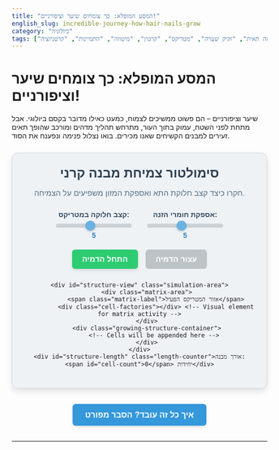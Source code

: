 ```yaml
---
title: "המסע המופלא: כך צומחים שיער וציפורניים!"
english_slug: incredible-journey-how-hair-nails-grow
category: "ביולוגיה"
tags: ["צמיחה תאית", "זקיק שערה", "מטריקס", "קרטין", "מיטוזה", "התמיינות", "קרטניזציה"]
---
```

# המסע המופלא: כך צומחים שיער וציפורניים!

שיער וציפורניים – הם פשוט ממשיכים לצמוח, כמעט כאילו מדובר בקסם ביולוגי. אבל מתחת לפני השטח, עמוק בתוך העור, מתרחש תהליך מדהים ומורכב שהופך תאים זעירים למבנים הקשיחים שאנו מכירים. בואו נצלול פנימה ונפענח את הסוד.

<div id="growth-simulator" class="app-container">
    <h2 class="app-title">סימולטור צמיחת מבנה קרני</h2>
    <p class="app-subtitle">חקרו כיצד קצב חלוקת התא ואספקת המזון משפיעים על הצמיחה.</p>
    <div class="controls">
        <div class="control-group">
            <label for="division-rate" class="control-label">קצב חלוקה במטריקס:</label>
            <input type="range" id="division-rate" min="1" max="10" value="5">
            <span id="division-rate-value" class="control-value">5</span>
        </div>
        <div class="control-group">
            <label for="nutrient-supply" class="control-label">אספקת חומרי הזנה:</label>
            <input type="range" id="nutrient-supply" min="1" max="10" value="5">
             <span id="nutrient-supply-value" class="control-value">5</span>
        </div>
    </div>
    <div class="button-group">
        <button id="start-sim" class="sim-button primary-button">התחל הדמיה</button>
        <button id="stop-sim" class="sim-button secondary-button" disabled>עצור הדמיה</button>
    </div>

    <div id="structure-view" class="simulation-area">
        <div class="matrix-area">
             <span class="matrix-label">אזור המטריקס הפעיל</span>
             <div class="cell-factories"></div> <!-- Visual element for matrix activity -->
        </div>
        <div class="growing-structure-container">
            <!-- Cells will be appended here -->
        </div>
    </div>
    <div id="structure-length" class="length-counter">אורך מבנה: <span id="cell-count">0</span> יחידות</div>
</div>

<style>
    /* General App Container */
    .app-container {
        font-family: 'Heebo', sans-serif; /* Or any modern Hebrew-friendly font */
        border: 1px solid #d1d8dd;
        padding: 25px;
        border-radius: 12px;
        margin: 25px auto;
        background-color: #eef2f5;
        text-align: center;
        box-shadow: 0 6px 12px rgba(0, 0, 0, 0.1);
        max-width: 500px; /* Slightly larger max width */
        overflow: hidden; /* Important for rounded corners */
    }

    .app-title {
        margin-top: 0;
        color: #2c3e50; /* Dark blue-gray */
        font-size: 1.8em;
        margin-bottom: 10px;
    }

    .app-subtitle {
        color: #556e81; /* Slightly lighter blue-gray */
        font-size: 1.1em;
        margin-bottom: 25px;
    }

    /* Controls */
    .controls {
        margin-bottom: 20px;
        display: flex;
        flex-wrap: wrap;
        justify-content: center;
        gap: 30px; /* Increased gap */
        padding: 0 10px;
    }

    .control-group {
        display: flex;
        flex-direction: column;
        align-items: center;
        min-width: 150px; /* Ensure controls have enough space */
    }

    .control-label {
        margin-bottom: 8px; /* Increased margin */
        font-weight: bold;
        color: #34495e; /* Slightly darker than subtitle */
        font-size: 1em;
    }

    .control-value {
         font-weight: bold;
         color: #2980b9; /* Distinct color for value */
         margin-top: 5px;
    }

    input[type="range"] {
        width: 100%; /* Make slider responsive within its group */
        -webkit-appearance: none;
        appearance: none;
        height: 8px;
        background: #bdc3c7; /* Light gray track */
        outline: none;
        opacity: 0.7;
        transition: opacity .2s;
        border-radius: 5px;
    }

    input[type="range"]:hover {
        opacity: 1;
    }

    input[type="range"]::-webkit-slider-thumb {
        -webkit-appearance: none;
        appearance: none;
        width: 20px; /* Thumb size */
        height: 20px; /* Thumb size */
        background: #3498db; /* Blue thumb */
        cursor: pointer;
        border-radius: 50%;
        box-shadow: 0 2px 4px rgba(0, 0, 0, 0.2);
    }

    input[type="range"]::-moz-range-thumb {
        width: 20px; /* Thumb size */
        height: 20px; /* Thumb size */
        background: #3498db; /* Blue thumb */
        cursor: pointer;
        border-radius: 50%;
        box-shadow: 0 2px 4px rgba(0, 0, 0, 0.2);
    }

    /* Buttons */
    .button-group {
        margin-bottom: 25px;
        display: flex;
        justify-content: center;
        gap: 15px;
    }

    .sim-button {
        padding: 10px 20px; /* Increased padding */
        border: none;
        border-radius: 6px; /* Slightly more rounded */
        cursor: pointer;
        font-size: 1.1em;
        transition: background-color 0.3s ease, transform 0.1s ease;
        font-weight: bold;
        box-shadow: 0 3px 6px rgba(0, 0, 0, 0.1);
    }

    .primary-button {
        background-color: #2ecc71; /* Emerald green */
        color: white;
    }
    .primary-button:hover:not(:disabled) {
         background-color: #27ae60; /* Darker green */
         transform: translateY(-1px);
    }
     .primary-button:active:not(:disabled) {
        transform: translateY(0);
        box-shadow: 0 1px 3px rgba(0, 0, 0, 0.2);
     }


    .secondary-button {
        background-color: #e74c3c; /* Alizarin red */
        color: white;
    }
     .secondary-button:hover:not(:disabled) {
        background-color: #c0392b; /* Darker red */
        transform: translateY(-1px);
     }
      .secondary-button:active:not(:disabled) {
        transform: translateY(0);
        box-shadow: 0 1px 3px rgba(0, 0, 0, 0.2);
     }


    .sim-button:disabled {
        background-color: #bdc3c7; /* Light gray */
        cursor: not-allowed;
        box-shadow: none;
        transform: none;
    }

    /* Simulation Area */
    .simulation-area {
        position: relative;
        width: 95%; /* Use percentage for slight flexibility */
        max-width: 350px; /* Limit max width */
        height: 400px; /* Increased height for more growth space */
        margin: 20px auto;
        border: 2px solid #95a5a6; /* Concrete gray border */
        border-radius: 8px;
        overflow: hidden; /* Hide cells going off-screen */
        background-color: #ecf0f1; /* Light background */
        display: flex;
        flex-direction: column-reverse; /* Simulate growth upwards */
        align-items: center;
        box-shadow: inset 0 0 10px rgba(0, 0, 0, 0.05);
    }

    .matrix-area {
        position: absolute;
        bottom: 0;
        left: 0;
        width: 100%;
        height: 60px; /* Size of the matrix area */
        background: linear-gradient(to top, #f39c12, #f1c40f); /* Gradient Yellow/Orange */
        border-top: 2px dashed #d35400; /* Carrot orange dashed border */
        display: flex;
        flex-direction: column;
        justify-content: center;
        align-items: center;
        font-size: 0.9em;
        color: #333;
        box-sizing: border-box;
        z-index: 2; /* Ensure matrix is visible */
        overflow: hidden; /* Contain matrix visual elements */
    }

    .matrix-label {
         font-weight: bold;
         margin-bottom: 5px;
         color: #783f04; /* Darker color for label */
    }

    .cell-factories {
        width: 80%;
        height: 15px;
        background-color: rgba(255, 255, 255, 0.3);
        border-radius: 8px;
        position: relative;
        overflow: hidden;
    }

    /* Simple animation for matrix activity */
    .matrix-area::after {
        content: '';
        position: absolute;
        top: 0;
        left: -100%;
        width: 100%;
        height: 100%;
        background: linear-gradient(90deg, transparent, rgba(255,255,255,0.5), transparent);
        animation: matrix-activity 3s infinite linear;
        z-index: 1;
    }

    @keyframes matrix-activity {
        0% { left: -100%; }
        100% { left: 100%; }
    }


    .growing-structure-container {
         position: absolute;
         bottom: 60px; /* Start above the matrix */
         left: 0;
         width: 100%;
         height: calc(100% - 60px); /* Fill the rest of the height */
         overflow: hidden;
         display: flex;
         flex-direction: column-reverse; /* Cells are added at the bottom and pushed up */
         align-items: center;
         z-index: 1; /* Cells appear below the matrix label */
    }

    .cell {
        width: 90%; /* Simulate structure width */
        height: 18px; /* Increased height for better visibility */
        background-color: #82e0aa; /* Light green for new cells */
        border-bottom: 1px solid #7d8c95; /* Subtle border */
        box-sizing: border-box;
        flex-shrink: 0; /* Prevent shrinking */
        opacity: 1; /* Start opaque */
        transform: scaleY(1); /* Start at full size */
        transform-origin: bottom; /* Scale from the bottom */
        transition: background-color 0.5s ease, opacity 0.5s ease, transform 0.5s ease; /* Smooth transitions */
        position: relative; /* Needed for potential future texture/overlay */
    }

    /* Styles for different stages of keratinization */
    .cell.keratin-1 { background-color: #76c79b; }
    .cell.keratin-2 { background-color: #6ab08c; }
    .cell.keratin-3 { background-color: #5e997d; }
    .cell.keratin-4 { background-color: #52826e; }
    .cell.keratin-5 { background-color: #466b5f; } /* Darker green */
    .cell.dead-keratin {
        background-color: #34495e; /* Dark blue-gray for dead, keratinized cells */
        color: rgba(255, 255, 255, 0.8); /* Slightly transparent white */
        text-align: center;
        font-size: 0.8em;
        display: flex; /* Use flex to center content */
        justify-content: center;
        align-items: center;
        font-weight: bold;
        text-shadow: 0 1px 2px rgba(0,0,0,0.2);
        transition: background-color 0.8s ease; /* Slower transition to final stage */
    }

     .length-counter {
         margin-top: 15px;
         font-size: 1.2em;
         font-weight: bold;
         color: #2c3e50;
     }

     .length-counter span {
         color: #2980b9; /* Blue color for the number */
     }

    /* Explanation styles */
     #toggle-explanation {
        display: block;
        margin: 30px auto; /* Increased margin */
        padding: 12px 25px; /* Increased padding */
        background-color: #3498db; /* Bright blue */
        color: white;
        border: none;
        border-radius: 6px;
        cursor: pointer;
        font-size: 1.15em; /* Slightly larger font */
        transition: background-color 0.3s ease, transform 0.1s ease;
        font-weight: bold;
        box-shadow: 0 3px 6px rgba(0, 0, 0, 0.1);
    }

    #toggle-explanation:hover {
        background-color: #2980b9; /* Darker blue */
        transform: translateY(-1px);
    }
     #toggle-explanation:active {
        transform: translateY(0);
        box-shadow: 0 1px 3px rgba(0, 0, 0, 0.2);
    }


    #explanation {
        border: 1px solid #d1d8dd;
        padding: 25px;
        border-radius: 12px;
        background-color: #fff;
        margin-top: 25px;
        box-shadow: 0 6px 12px rgba(0, 0, 0, 0.1);
        line-height: 1.7; /* Improved readability */
        color: #556e81;
    }

    #explanation h2 {
        color: #2c3e50;
        margin-top: 20px; /* Increased margin */
        margin-bottom: 15px;
        border-bottom: 2px solid #ecf0f1; /* Subtle separator */
        padding-bottom: 8px;
        font-size: 1.5em;
    }

    #explanation p {
        margin-bottom: 18px; /* Increased margin */
        font-size: 1em;
    }

    /* Basic responsiveness - adjust padding/margins for smaller screens */
    @media (max-width: 600px) {
        .app-container, #explanation {
            padding: 15px;
        }
        .app-title {
            font-size: 1.5em;
        }
        .controls {
            gap: 15px;
        }
        .control-group {
             min-width: unset;
             width: 100%; /* Stack controls vertically */
        }
         input[type="range"] {
             width: 80%; /* Make slider smaller */
         }
        .sim-button, #toggle-explanation {
             padding: 10px 15px;
             font-size: 1em;
        }
    }

</style>

<button id="toggle-explanation">איך כל זה עובד? הסבר מפורט</button>

<div id="explanation" style="display: none;">
    <h2>מבוא: מהם שיער וציפורניים - ה"שריון" הטבעי שלנו</h2>
    <p>שיער וציפורניים נראים שונים מאוד, אך שניהם חולקים סוד משותף: הם מבנים קרניים, כלומר מורכבים בעיקר מחלבון חזק בשם קרטין. הם חלק ממערכת הכיסוי של הגוף שלנו ותפקידם מגוון – מבידוד והגנה על העור (שיער) ועד הגנה על קצות האצבעות וסיוע בפעולות יומיומיות כמו אחיזה וגירוד (ציפורניים). תחשבו עליהם כעל ה"שריון" הטבעי שהגוף מייצר.</p>

    <h2>המבנה המנצח: שורש (המפעל הפעיל) וגוף (התוצר המוגמר)</h2>
    <p>לכל שערה או ציפורן יש שני חלקים עיקריים:
    <br>1. **השורש (Root):** החלק החי והנסתר, הממוקם מתחת לפני העור (בזקיק השערה או בבסיס הציפורן). זהו לב ליבה של הצמיחה, אזור עשיר בכלי דם ועצבים.
    <br>2. **הגוף (Shaft/Plate):** החלק החיצוני שאנו רואים. הוא מורכב למעשה מתאים מתים שנדחפו כלפי חוץ, עברו תהליך התמיינות והתמלאו בקרטין.</p>

    <h2>לב הצמיחה: אזור המטריקס - מכונת חלוקת התא</h2>
    <p>אזור המטריקס הוא ה"מפעל" שמייצר את חומר הגלם לצמיחה. הוא יושב עמוק בתחתית השורש ומכיל תאים בעלי יכולת חלוקה (מיטוזה) בקצב מדהים. ככל שהתאים הללו מתחלקים מהר יותר, כך נדחפים התאים שמעליהם כלפי מעלה בקצב מהיר יותר - מה שמתבטא בצמיחה שאנו רואים.</p>

    <h2>המסע כלפי חוץ: דחיפה והתמיינות</h2>
    <p>התאים החדשים שנוצרים במטריקס נדחפים בעקביות כלפי מעלה (בשיער) או קדימה (בציפורניים) על ידי גלים חדשים של תאים הנוצרים מתחתיהם. תוך כדי ה"מסע" הזה הרחק מאספקת המזון והחמצן של כלי הדם במטריקס, התאים מתחילים להשתנות. הם מתחילים לייצר כמויות עצומות של חלבון הקרטין ומשנים את צורתם - זהו תהליך ההתמיינות.</p>

    <h2>ההתקשחות הסופית: הקרטניזציה - יצירת ה"שריון"</h2>
    <p>תהליך הקרטניזציה הוא השיא של התמיינות התא. התאים מתמלאים בקרטין, מאבדים את האברונים הפנימיים שלהם (כולל הגרעין), מתכווצים, משתטחים ולבסוף מתים. התאים המתים הללו, ארוזים בצפיפות ומלאים בקרטין, יוצרים את המבנה הקשיח והגמיש יחסית של השערה או הציפורן. זהו חומר שפחות מושפע מבלאי או מפגיעות כימיות, וזה מה שהופך את השיער והציפורניים לעמידים.</p>

    <h2>הדלק למפעל: תפקיד חומרי המזון וכלי הדם</h2>
    <p>כמו כל מפעל יעיל, גם אזור המטריקס זקוק לאספקת אנרגיה וחומרי גלם קבועה. זו מגיעה אליו דרך רשת עשירה של כלי דם דקיקים המספקים חמצן, ויטמינים, מינרלים וחלבונים (אבני הבניין של הקרטין). ככל שהאספקה טובה יותר, כך המטריקס יכול לעבוד מהר יותר ולהאיץ את קצב הצמיחה.</p>

    <h2>לא רק ביולוגיה: גורמים שמשפיעים על הקצב</h2>
    <p>קצב הצמיחה אינו אחיד ותלוי במגוון גורמים, רבים מהם אינם בשליטתנו:
    <ul>
        <li>**גנטיקה:** הפקטור המשמעותי ביותר - לכל אחד מאיתנו יש קצב "מובנה".</li>
        <li>**גיל:** בדרך כלל הצמיחה מהירה יותר בילדות ובגיל ההתבגרות.</li>
        <li>**בריאות ותזונה:** מחסורים תזונתיים (בעיקר בחלבון, ויטמינים מקבוצת B, ברזל, אבץ) או מצבים רפואיים מסוימים יכולים להאט משמעותית את הקצב. תזונה מאוזנת תומכת בצמיחה מיטבית.</li>
        <li>**שינויים הורמונליים:** הריון, לידה, או בעיות בבלוטת התריס יכולים להשפיע.</li>
        <li>**טמפרטורה:** יש עדויות לכך שהצמיחה מעט מהירה יותר בקיץ.</li>
    </ul>
    </p>
</div>

<script>
    const divisionRateInput = document.getElementById('division-rate');
    const divisionRateValue = document.getElementById('division-rate-value');
    const nutrientSupplyInput = document.getElementById('nutrient-supply');
    const nutrientSupplyValue = document.getElementById('nutrient-supply-value');
    const startSimButton = document.getElementById('start-sim');
    const stopSimButton = document.getElementById('stop-sim');
    const growingStructureContainer = document.querySelector('.growing-structure-container');
    const explanationDiv = document.getElementById('explanation');
    const toggleExplanationButton = document.getElementById('toggle-explanation');
    const cellCountSpan = document.getElementById('cell-count');

    let simulationInterval;
    const cellHeight = 18; // Height of each cell element in px (matches CSS)
    const keratinizationStages = 5; // How many steps of keratinization before becoming dead (matches CSS)
    const maxCells = 60; // Limit the number of cells for performance and visual height
    const matrixHeightPx = 60; // Height of the matrix area in px (matches CSS)


    // Update value displays immediately on input
    divisionRateInput.addEventListener('input', (e) => {
        divisionRateValue.textContent = e.target.value;
         // Adjust simulation speed dynamically if running (optional, but adds responsiveness)
        if (simulationInterval) {
             clearInterval(simulationInterval);
             const currentRate = parseInt(divisionRateInput.value);
             const baseInterval = 200; // Base speed (ms)
             const interval = baseInterval + (baseInterval * (10 - currentRate) / 10); // Faster with higher rate
             simulationInterval = setInterval(updateSimulation, interval);
        }
    });
    nutrientSupplyInput.addEventListener('input', (e) => {
        nutrientSupplyValue.textContent = e.target.value;
    });

    function createCell() {
        if (growingStructureContainer.children.length >= maxCells) {
            // Remove oldest cell smoothly before adding a new one if at max
            const oldestCell = growingStructureContainer.lastChild;
             if (oldestCell) {
                 oldestCell.style.opacity = '0'; // Start fade out
                 oldestCell.style.transform = 'scaleY(0.5)'; // Start shrink
                 oldestCell.addEventListener('transitionend', function handler() {
                    oldestCell.removeEventListener('transitionend', handler);
                    oldestCell.remove();
                    updateCellCount(); // Update count after removal
                 });
            } else {
                // Should not happen if maxCells check works, but as a fallback
                 return;
            }
        }


        const cell = document.createElement('div');
        cell.classList.add('cell');
        cell.dataset.keratinStage = 0; // Custom data attribute to track keratinization

        // Initial style for fade-in/scale-up animation
        cell.style.opacity = '0';
        cell.style.transform = 'scaleY(0)';


        // Use prepend to add to the bottom (visual bottom in column-reverse)
        growingStructureContainer.prepend(cell);

        // Trigger reflow to allow transition
        void cell.offsetHeight;

        // Animate in
        cell.style.opacity = '1';
        cell.style.transform = 'scaleY(1)';

         updateCellCount(); // Update count after adding
    }

    function updateSimulation() {
        const divisionRate = parseInt(divisionRateInput.value);
        const nutrientSupply = parseInt(nutrientSupplyInput.value);

        // Determine chance of cell division based on both sliders
        // Higher values significantly increase the chance
        // Example: Min chance (1,1) = 2/20 = 0.1
        // Example: Max chance (10,10) = 20/20 = 1 (always divides)
        // Let's make nutrients slightly more impactful on division chance than speed
        const divisionChance = (divisionRate * 0.4 + nutrientSupply * 0.6) / 10; // Weighted average / max possible score


        if (Math.random() < divisionChance) {
            createCell();
        }

        // Update keratinization for existing cells
        const cells = growingStructureContainer.children;
        for (let i = 0; i < cells.length; i++) {
            const cell = cells[i];
            let stage = parseInt(cell.dataset.keratinStage);

            if (stage < keratinizationStages) {
                 // Increment keratinization stage based on distance from matrix and nutrients
                 // Cells further up (higher index in column-reverse) and with good nutrients keratinize faster
                 const distanceFactor = i / (cells.length > 1 ? cells.length - 1 : 1); // 0 at bottom, ~1 at top
                 // Base chance + boost from distance and nutrients
                 const keratinIncrementChance = 0.1 + (distanceFactor * 0.3) + (nutrientSupply / 10 * 0.2); // Min 0.1, Max ~0.6

                 if (Math.random() < keratinIncrementChance) {
                     stage++;
                     cell.dataset.keratinStage = stage;
                     cell.className = 'cell keratin-' + stage; // Update class for styling
                 }
            }


            // Mark as dead keratin if fully keratinized and not already marked
            if (stage >= keratinizationStages && !cell.classList.contains('dead-keratin')) {
                 cell.classList.add('dead-keratin');
                 // Adding text dynamically is okay, keep it simple
                 if (!cell.textContent) { // Avoid adding text multiple times
                      cell.textContent = 'קרטין מת';
                 }
            }
        }
    }

    function updateCellCount() {
         cellCountSpan.textContent = growingStructureContainer.children.length;
    }

    function startSimulation() {
        if (simulationInterval) clearInterval(simulationInterval); // Clear any existing interval

        // Clear previous simulation state
        growingStructureContainer.innerHTML = '';
        updateCellCount(); // Reset count

        // Start with a few initial cells to show something immediately
        for(let i = 0; i < 5; i++) {
             // Use a slight delay for initial animation effect
             setTimeout(createCell, i * 50);
        }


        // Set simulation speed based on division rate
        // Lower interval == faster updates == faster perceived growth (assuming divisions happen)
        const initialRate = parseInt(divisionRateInput.value);
        const baseInterval = 200; // Base speed (ms)
        const interval = baseInterval + (baseInterval * (10 - initialRate) / 10); // Example: Rate 1 -> 400ms, Rate 10 -> 200ms

        simulationInterval = setInterval(updateSimulation, interval);

        startSimButton.disabled = true;
        stopSimButton.disabled = false;
    }

    function stopSimulation() {
        clearInterval(simulationInterval);
        simulationInterval = null;
        startSimButton.disabled = false;
        stopSimButton.disabled = true;
    }

    // Initial setup and event listeners
    stopSimulation(); // Ensure simulation is stopped initially and buttons are correct
    startSimButton.addEventListener('click', startSimulation);
    stopSimButton.addEventListener('click', stopSimulation);

    // Explanation toggle
    toggleExplanationButton.addEventListener('click', () => {
        const isHidden = explanationDiv.style.display === 'none';
        explanationDiv.style.display = isHidden ? 'block' : 'none';
        toggleExplanationButton.textContent = isHidden ? 'הסתר הסבר מפורט' : 'איך כל זה עובד? הסבר מפורט';
    });

</script>
---